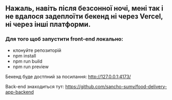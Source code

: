## Нажаль, навіть після безсонної ночі, мені так і не вдалося задеплоїти бекенд ні через Vercel, ні через інші платформи.

### Для того щоб запустити front-end локально:

- клонуйте репозиторій
- npm install
- npm run build
- npm run preview

Бекенд буде достпний за посилання: http://127.0.0.1:4173/

Back-end знаходиться тут: https://github.com/sancho-sumy/food-delivery-app-backend